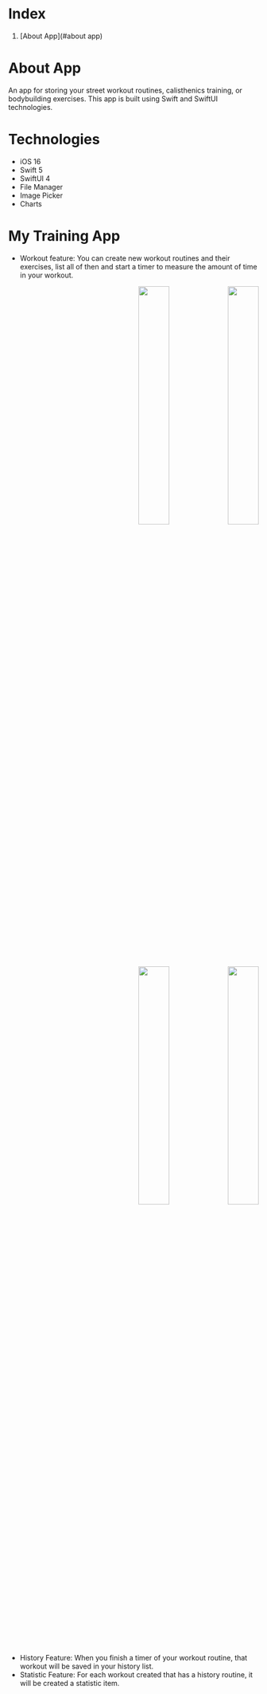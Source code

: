 # Index
1. [About App](#about app)


# About App <a name="about app"></a>
An app for storing your street workout routines, calisthenics training, or bodybuilding exercises. This app is built using Swift and SwiftUI technologies.

# Technologies

* iOS 16
* Swift 5
* SwiftUI 4
* File Manager
* Image Picker
* Charts

# My Training App

* Workout feature: You can create new workout routines and their exercises, list all of then and start a timer to measure the amount of time in your workout.

<p><div style="text-align: right"> 
  <img src="https://user-images.githubusercontent.com/20096045/193409598-628f032c-b991-499b-a81b-25e581a30f9c.png" width=35% height=35%>
  <img src="https://user-images.githubusercontent.com/20096045/193409635-7a77326e-7930-4214-a594-f5ce7832059d.png" width=35% height=35%>
  <img src="https://user-images.githubusercontent.com/20096045/193410249-d57dd7ba-389b-469a-9df4-2115cab53255.png" width=35% height=35%>
  <img src="https://user-images.githubusercontent.com/20096045/193410348-f710a725-7d71-4d04-af32-942a2f622fe3.png" width=35% height=35%>
</div></p>


* History Feature: When you finish a timer of your workout routine, that workout will be saved in your history list.
* Statistic Feature: For each workout created that has a history routine, it will be created a statistic item.
